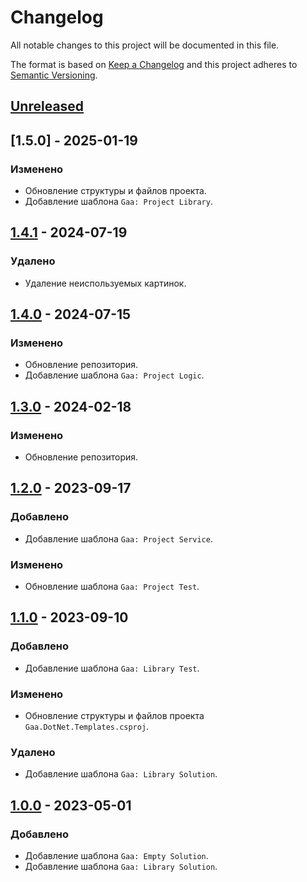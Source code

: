 # Changelog

All notable changes to this project will be documented in this file.

The format is based on [Keep a Changelog](http://keepachangelog.com/ru/1.0.0/) and this project adheres to [Semantic Versioning](https://semver.org/lang/ru/spec/v2.0.0.html).

## [Unreleased]

## [1.5.0] - 2025-01-19

### Изменено

- Обновление структуры и файлов проекта.
- Добавление шаблона `Gaa: Project Library`.

## [1.4.1] - 2024-07-19

### Удалено

- Удаление неиспользуемых картинок.

## [1.4.0] - 2024-07-15

### Изменено

- Обновление репозитория.
- Добавление шаблона `Gaa: Project Logic`.

## [1.3.0] - 2024-02-18

### Изменено

- Обновление репозитория.

## [1.2.0] - 2023-09-17

### Добавлено

- Добавление шаблона `Gaa: Project Service`.

### Изменено

- Обновление шаблона `Gaa: Project Test`.

## [1.1.0] - 2023-09-10

### Добавлено

- Добавление шаблона `Gaa: Library Test`.

### Изменено

- Обновление структуры и файлов проекта `Gaa.DotNet.Templates.csproj`.

### Удалено

- Добавление шаблона `Gaa: Library Solution`.

## [1.0.0] - 2023-05-01

### Добавлено

- Добавление шаблона `Gaa: Empty Solution`.
- Добавление шаблона `Gaa: Library Solution`.

[Unreleased]: https://github.com/g-aa/gaa-dotnet-templates/compare/release-v1.4.1...main
[1.4.1]: https://github.com/g-aa/gaa-dotnet-templates/compare/release-v1.4.0...release-v1.4.1
[1.4.0]: https://github.com/g-aa/gaa-dotnet-templates/compare/release-v1.3.0...release-v1.4.0
[1.3.0]: https://github.com/g-aa/gaa-dotnet-templates/compare/release-v1.2.0...release-v1.3.0
[1.2.0]: https://github.com/g-aa/gaa-dotnet-templates/compare/release-v1.1.0...release-v1.2.0
[1.1.0]: https://github.com/g-aa/gaa-dotnet-templates/compare/release-v1.0.0...release-v1.1.0
[1.0.0]: https://github.com/g-aa/gaa-dotnet-templates/releases/tag/release-v1.0.0